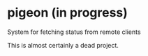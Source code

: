 # pigeon (in progress)
System for fetching status from remote clients

This is almost certainly a dead project.
